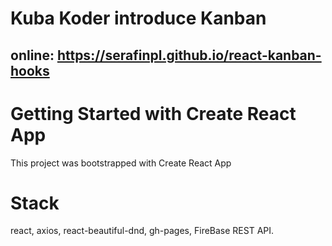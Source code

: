 

# Kuba Koder introduce Kanban

## online: https://serafinpl.github.io/react-kanban-hooks

# Getting Started with Create React App

This project was bootstrapped with Create React App

# Stack

   react, axios, react-beautiful-dnd, gh-pages, FireBase REST API.
